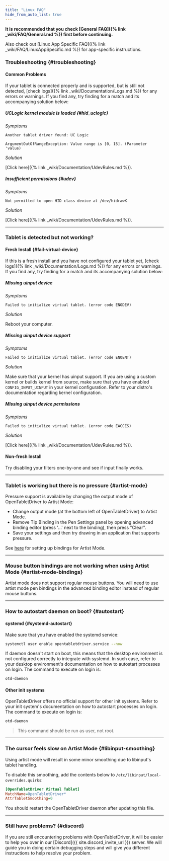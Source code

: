 ```yaml
---
title: "Linux FAQ"
hide_from_auto_list: true
---
```


**It is recommended that you check [General FAQ]({% link _wiki/FAQ/General.md %})
first before continuing.**

Also check out [Linux App Specific FAQ]({% link _wiki/FAQ/LinuxAppSpecific.md %}) for app-specific instructions.

### Troubleshooting {#troubleshooting}

#### Common Problems

If your tablet is connected properly and is supported, but is still not detected, [check logs]({% link _wiki/Documentation/Logs.md %}) for any errors or warnings. If you find any, try finding for a match and its accompanying solution below:

##### UCLogic kernel module is loaded {#hid_uclogic}

_Symptoms_

```
Another tablet driver found: UC Logic
```

```
ArgumentOutOfRangeException: Value range is [0, 15]. (Parameter 'value)
```

_Solution_

[Click here]({% link _wiki/Documentation/UdevRules.md %}).

##### Insufficient permissions {#udev}

_Symptoms_

```
Not permitted to open HID class device at /dev/hidrawX
```

_Solution_

[Click here]({% link _wiki/Documentation/UdevRules.md %}).

---

### Tablet is detected but not working?

#### Fresh Install {#fail-virtual-device}

If this is a fresh install and you have not configured your tablet yet, [check logs]({% link _wiki/Documentation/Logs.md %}) for any errors or warnings. If you find any, try finding for a match and its accompanying solution below:

##### Missing uinput device

_Symptoms_

```
Failed to initialize virtual tablet. (error code ENODEV)
```

_Solution_

Reboot your computer.

##### Missing uinput device support

_Symptoms_

```
Failed to initialize virtual tablet. (error code ENOENT)
```

_Solution_

Make sure that your kernel has uinput support. If you are using a custom kernel or builds kernel from source, make sure that you have enabled `CONFIG_INPUT_UINPUT` in your kernel configuration. Refer to your distro's documentation regarding kernel configuration.

##### Missing uinput device permissions

_Symptoms_

```
Failed to initialize virtual tablet. (error code EACCES)
```

_Solution_

[Click here]({% link _wiki/Documentation/UdevRules.md %}).

#### Non-fresh Install

Try disabling your filters one-by-one and see if input finally works.

---

### Tablet is working but there is no pressure {#artist-mode}

Pressure support is available by changing the output mode of OpenTabletDriver to Artist Mode:

- Change output mode (at the bottom left of OpenTabletDriver) to Artist Mode.
- Remove Tip Binding in the Pen Settings panel by opening advanced binding editor (press '...' next to the binding), then press "Clear".
- Save your settings and then try drawing in an application that supports pressure.

See [here](#artist-mode-bindings) for setting up bindings for Artist Mode.

---

### Mouse button bindings are not working when using Artist Mode {#artist-mode-bindings}

Artist mode does not support regular mouse buttons. You will need to use artist mode pen bindings in the advanced binding editor instead of regular mouse buttons.

---

### How to autostart daemon on boot? {#autostart}

#### systemd {#systemd-autostart}

Make sure that you have enabled the systemd service:

```bash
systemctl user enable opentabletdriver.service --now
```

If daemon doesn't start on boot, this means that the desktop environment is not configured correctly to integrate with systemd. In such case, refer to your desktop environment's documentation on how to autostart processes on login. The command to execute on login is:

```bash
otd-daemon
```

#### Other init systems

OpenTabletDriver offers no official support for other init systems. Refer to your init system's documentation on how to autostart processes on login. The command to execute on login is:

```bash
otd-daemon
```

> This command should be run as user, not root.

---

### The cursor feels slow on Artist Mode {#libinput-smoothing}

Using artist mode will result in some minor smoothing due to libinput's tablet handling.

To disable this smoothing, add the contents below to `/etc/libinput/local-overrides.quirks`:

```ini
[OpenTabletDriver Virtual Tablet]
MatchName=OpenTabletDriver*
AttrTabletSmoothing=0
```

You should restart the OpenTabletDriver daemon after updating this file.

---

### Still have problems? {#discord}

If you are still encountering problems with OpenTabletDriver, it will be easier to help you over in our [Discord]({{ site.discord_invite_url }}) server. We will guide you in doing certain debugging steps and will give you different instructions to help resolve your problem.
